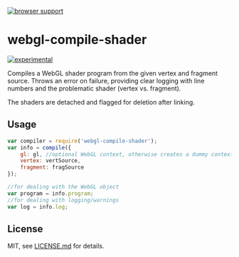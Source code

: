 [![browser support](https://ci.testling.com/mattdesl/webgl-compile-shader.png)](https://ci.testling.com/mattdesl/webgl-compile-shader)

# webgl-compile-shader 
[![experimental](http://badges.github.io/stability-badges/dist/experimental.svg)](http://github.com/badges/stability-badges)

Compiles a WebGL shader program from the given vertex and fragment source. Throws an error on failure, providing clear logging with line numbers and the problematic shader (vertex vs. fragment). 

The shaders are detached and flagged for deletion after linking.

## Usage

```js
var compiler = require('webgl-compile-shader');
var info = compile({
	gl: gl, //optional WebGL context, otherwise creates a dummy context
	vertex: vertSource,
	fragment: fragSource
});

//for dealing with the WebGL object
var program = info.program;
//for dealing with logging/warnings 
var log = info.log;
```

## License

MIT, see [LICENSE.md](http://github.com/mattdesl/webgl-compile-shader/blob/master/LICENSE.md) for details.
